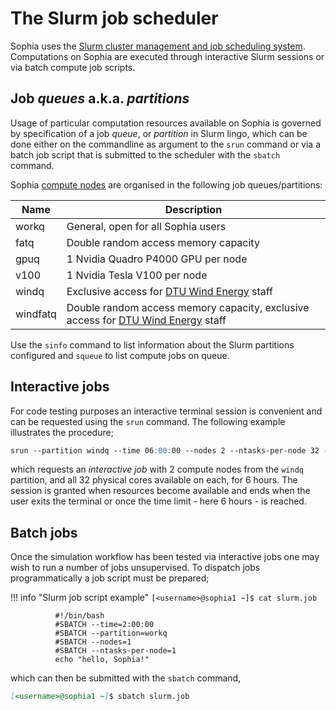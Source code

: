 # The Slurm job scheduler

Sophia uses the [Slurm cluster management and job scheduling system](https://slurm.schedmd.com/overview.html).
Computations on Sophia are executed through interactive Slurm sessions
or via batch compute job scripts.

## Job *queues* a.k.a. *partitions*

Usage of particular computation resources available on Sophia is governed by
specification of a job *queue*, or *partition* in Slurm lingo, which can be
done either on the commandline as argument to the `srun` command or via a
batch job script that is submitted to the scheduler with the `sbatch` command.

Sophia [compute nodes](hardware.md#compute-nodes) are organised in the following job queues/partitions:

| Name  | Description |
| ----- | ----------- |
| workq | General, open for all Sophia users |
| fatq  | Double random access memory capacity |
| gpuq  | 1 Nvidia Quadro P4000 GPU per node |
| v100  | 1 Nvidia Tesla V100 per node |
| windq | Exclusive access for [DTU Wind Energy](https://windenergy.dtu.dk/english) staff |
| windfatq | Double random access memory capacity, exclusive access for [DTU Wind Energy](https://windenergy.dtu.dk/english) staff |

Use the `sinfo` command to list information about the Slurm partitions configured and `squeue` 
to list compute jobs on queue.


## Interactive jobs

For code testing purposes an interactive terminal session is convenient and can be
requested using the `srun` command. The following
example illustrates the procedure;
```md
srun --partition windq --time 06:00:00 --nodes 2 --ntasks-per-node 32 --pty bash
```
which requests an *interactive job* with 2 compute nodes from the `windq` partition,
and all 32 physical cores available on each, for 6 hours. The session is granted when
resources become available and ends when the user exits the terminal or once the time
limit - here 6 hours - is reached.


## Batch jobs

Once the simulation workflow has been tested via interactive jobs one may wish to run
a number of jobs unsupervised. To dispatch jobs programmatically a job script must be
prepared;

!!! info "Slurm job script example"
    `[<username>@sophia1 ~]$ cat slurm.job`

              #!/bin/bash
              #SBATCH --time=2:00:00
              #SBATCH --partition=workq
              #SBATCH --nodes=1
              #SBATCH --ntasks-per-node=1
              echo "hello, Sophia!"


which can then be submitted with the `sbatch` command,
```md
[<username>@sophia1 ~]$ sbatch slurm.job
```

